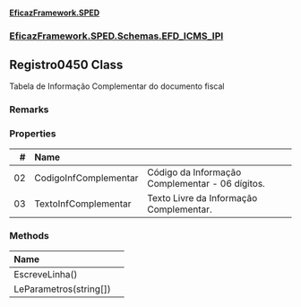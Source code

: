 #### [EficazFramework.SPED](EficazFrameworkSPED.md 'EficazFramework SPED')
### [EficazFramework.SPED.Schemas.EFD_ICMS_IPI](EficazFramework.SPED.Schemas.EFD_ICMS_IPI.md 'EficazFramework.SPED.Schemas.EFD_ICMS_IPI')

## Registro0450 Class

Tabela de Informação Complementar do documento fiscal

### Remarks
### Properties

| # | Name | |
| ---: | :--- | :--- |
| 02 | CodigoInfComplementar | Código da Informação Complementar - 06 dígitos. |
| 03 | TextoInfComplementar | Texto Livre da Informação Complementar. |
### Methods

| Name | |
| :--- | :--- |
| EscreveLinha() |  |
| LeParametros(string[]) |  |
